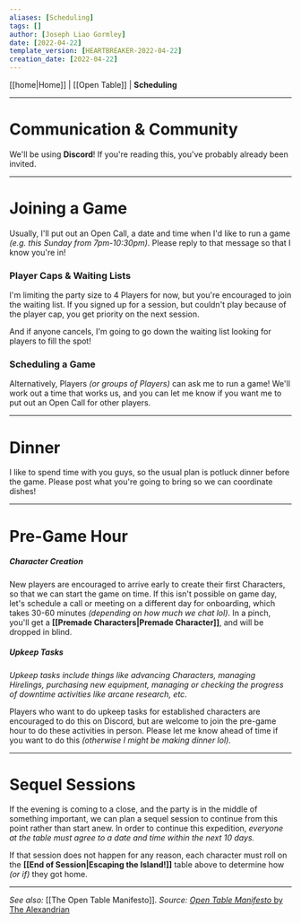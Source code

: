```yaml
---
aliases: [Scheduling]
tags: []
author: [Joseph Liao Gormley]
date: [2022-04-22]
template_version: [HEARTBREAKER-2022-04-22]
creation_date: [2022-04-22]
---
```

<!-- Home | Character Creation | -->
[[home|Home]] | [[Open Table]] | **Scheduling**
___
# Communication & Community
We'll be using **Discord**! If you're reading this, you've probably already been invited.

___
# Joining a Game
Usually, I'll put out an Open Call, a date and time when I'd like to run a game *(e.g. this Sunday from 7pm-10:30pm)*. Please reply to that message so that I know you're in!

### Player Caps & Waiting Lists
I'm limiting the party size to 4 Players for now, but you're encouraged to join the waiting list. If you signed up for a session, but couldn't play because of the player cap, you get priority on the next session.

And if anyone cancels, I'm going to go down the waiting list looking for players to fill the spot!

### Scheduling a Game
Alternatively, Players *(or groups of Players)* can ask me to run a game! We'll work out a time that works us, and you can let me know if you want me to put out an Open Call for other players.

___
# Dinner
I like to spend time with you guys, so the usual plan is potluck dinner before the game. Please post what you're going to bring so we can coordinate dishes!

___
# Pre-Game Hour
##### Character Creation
New players are encouraged to arrive early to create their first Characters, so that we can start the game on time. If this isn't possible on game day, let's schedule a call or meeting on a different day for onboarding, which takes 30-60 minutes *(depending on how much we chat lol)*. In a pinch, you'll get a **[[Premade Characters|Premade Character]]**, and will be dropped in blind.

##### Upkeep Tasks
*Upkeep tasks include things like advancing Characters, managing Hirelings, purchasing new equipment, managing or checking the progress of downtime activities like arcane research, etc.*

Players who want to do upkeep tasks for established characters are encouraged to do this on Discord, but are welcome to join the pre-game hour to do these activities in person. Please let me know ahead of time if you want to do this *(otherwise I might be making dinner lol).*

___
# Sequel Sessions
If the evening is coming to a close, and the party is in the middle of something important, we can plan a sequel session to continue from this point rather than start anew. In order to continue this expedition, *everyone at the table must agree to a date and time within the next 10 days.*

If that session does not happen for any reason, each character must roll on the **[[End of Session|Escaping the Island!]]** table above to determine how *(or if)* they got home.
___
*See also:* [[The Open Table Manifesto]].
*Source:* [*Open Table Manifesto* by The Alexandrian](https://thealexandrian.net/?p=38643)

<!--*References:*
*Source:* -->
<!-- Sources, read more, links, etc. -->
<!-- *Source: Entry by [[Mike Maxin]].* -->
<!-- Leave an empty line at the end, otherwise Exporter complains. -->
